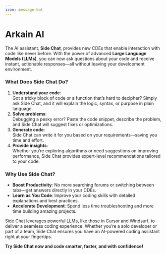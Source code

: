 ```yaml
---
icon: message-bot
---
```


# Arkain AI

The AI assistant, **Side Chat**, provides new CDEs that enable interaction with code like never before. With the power of advanced **Large Language Models (LLMs)**, you can now ask questions about your code and receive instant, actionable responses—all without leaving your development environment.

### What Does Side Chat Do?

1. **Understand your code**:\
   Got a tricky block of code or a function that’s hard to decipher? Simply ask Side Chat, and it will explain the logic, syntax, or purpose in plain language.
2. **Solve problems**:\
   Debugging a pesky error? Paste the code snippet, describe the problem, and Side Chat will suggest fixes or optimizations.
3. **Generate code**:\
   Side Chat can write it for you based on your requirements—saving you time and effort.
4. **Provide insights**:\
   Whether you’re exploring algorithms or need suggestions on improving performance, Side Chat provides expert-level recommendations tailored to your code.

### Why Use Side Chat?

* **Boost Productivity**: No more searching forums or switching between tabs—get answers directly in your CDEs.
* **Learn as You Code**: Improve your coding skills with detailed explanations and best practices.
* **Accelerate Development**: Spend less time troubleshooting and more time building amazing projects.

Side Chat leverages powerful LLMs, like those in Cursor and Windsurf, to deliver a seamless coding experience. Whether you’re a solo developer or part of a team, Side Chat ensures you have an AI-powered coding assistant right at your fingertips.

**Try Side Chat now and code smarter, faster, and with confidence!**&#x20;
